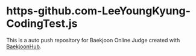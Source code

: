 # https-github.com-LeeYoungKyung-CodingTest.js
This is a auto push repository for Baekjoon Online Judge created with [BaekjoonHub](https://github.com/BaekjoonHub/BaekjoonHub).
